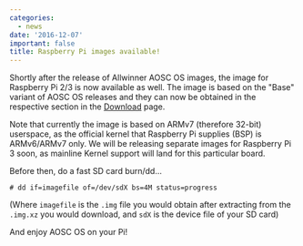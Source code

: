 ```yaml
---
categories:
  - news
date: '2016-12-07'
important: false
title: Raspberry Pi images available!
---
```



Shortly after the release of Allwinner AOSC OS images, the image for Raspberry Pi 2/3 is now available as well. The image is based on the "Base" variant of AOSC OS releases and they can now be obtained in the respective section in the [Download](/en/download#aosc-os-download) page.

Note that currently the image is based on ARMv7 (therefore 32-bit) userspace, as the official kernel that Raspberry Pi supplies (BSP) is ARMv6/ARMv7 only. We will be releasing separate images for Raspberry Pi 3 soon, as mainline Kernel support will land for this particular board.

Before then, do a fast SD card burn/dd...

    # dd if=imagefile of=/dev/sdX bs=4M status=progress

(Where `imagefile` is the `.img` file you would obtain after extracting from the `.img.xz` you would download, and `sdX` is the device file of your SD card)

And enjoy AOSC OS on your Pi!

<!-- ![pi-aosc](/assets/news/rpi-img.jpg) -->
